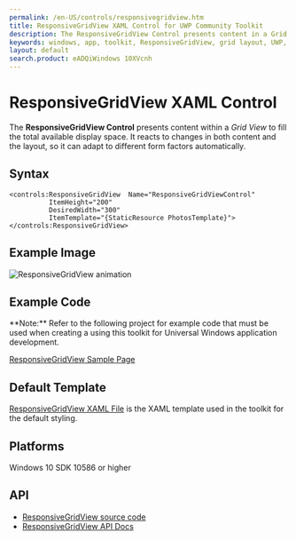 ```yaml
---
permalink: /en-US/controls/responsivegridview.htm
title: ResponsiveGridView XAML Control for UWP Community Toolkit
description: The ResponsiveGridView Control presents content in a Grid View to fill available display space 
keywords: windows, app, toolkit, ResponsiveGridView, grid layout, UWP, XAML, Responsive Grid View, Control, grid control, form factors 
layout: default
search.product: eADQiWindows 10XVcnh
---
```


# ResponsiveGridView XAML Control 
The **ResponsiveGridView Control** presents content within a *Grid View* to fill the total available display space. It reacts to changes in both content and the layout, so it can adapt to different form factors automatically.

## Syntax
```xaml
<controls:ResponsiveGridView  Name="ResponsiveGridViewControl"
          ItemHeight="200"
          DesiredWidth="300"
          ItemTemplate="{StaticResource PhotosTemplate}">
</controls:ResponsiveGridView>
```

## Example Image
![ResponsiveGridView animation](/resources/images/Controls-ResponsiveGridView.gif "ResponsiveGridView")

## Example Code
<p> **Note:** Refer to the following project for example code that must be used when creating a using this toolkit for Universal Windows application development.<p>

[ResponsiveGridView Sample Page](https://github.com/Microsoft/UWPCommunityToolkit/tree/master/Microsoft.Toolkit.Uwp.SampleApp/SamplePages/ResponsiveGridView)

## Default Template 
[ResponsiveGridView XAML File](https://github.com/Microsoft/UWPCommunityToolkit/blob/master/Microsoft.Toolkit.Uwp.UI.Controls/ResponsiveGridView/ResponsiveGridView.xaml) is the XAML template used in the toolkit for the default styling.

## Platforms 
Windows 10 SDK 10586 or higher

## API
* [ResponsiveGridView source code](https://github.com/Microsoft/UWPCommunityToolkit/tree/master/Microsoft.Toolkit.Uwp.UI.Controls/ResponsiveGridView)
* [ResponsiveGridView API Docs](../api/Microsoft_Toolkit_Uwp_UI_Controls_ResponsiveGridView.htm)
